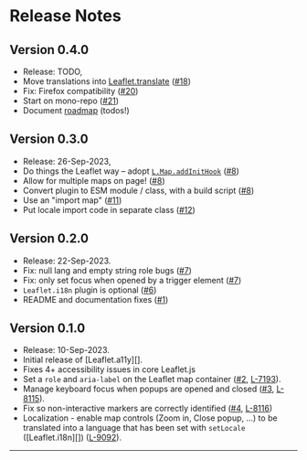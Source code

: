 
# Release Notes

## Version 0.4.0

* Release: TODO,
* Move translations into [Leaflet.translate][] ([#18][])
* Fix: Firefox compatibility ([#20][])
* Start on mono-repo ([#21][])
* Document [roadmap][] (todos!)

## Version 0.3.0

* Release: 26-Sep-2023,
* Do things the Leaflet way – adopt [`L.Map.addInitHook`][addInitHook] ([#8][])
* Allow for multiple maps on page! ([#8][])
* Convert plugin to ESM module / class, with a build script ([#8][])
* Use an "import map" ([#11][])
* Put locale import code in separate class ([#12][])

## Version 0.2.0

* Release: 22-Sep-2023.
* Fix: null lang and empty string role bugs ([#7][])
* Fix: only set focus when opened by a trigger element ([#7][])
* `Leaflet.i18n` plugin is optional ([#6][])
* README and documentation fixes ([#1][])

## Version 0.1.0

* Release: 10-Sep-2023.
* Initial release of [Leaflet.a11y][].
* Fixes 4+ accessibility issues in core Leaflet.js
* Set a `role` and `aria-label` on the Leaflet map container ([#2][], [L-7193][]).
* Manage keyboard focus when popups are opened and closed ([#3][], [L-8115][]).
* Fix so non-interactive markers are correctly identified ([#4][], [L-8116][])
* Localization - enable map controls (Zoom in, Close popup, ...) to be translated into a language that has been set with `setLocale` ([Leaflet.i18n][]) ([L-9092][]).

---

[readme]: https://github.com/nfreear/leaflet.a11y#readme
[roadmap]: https://github.com/nfreear/leaflet.a11y/blob/main/ROADMAP.md
[demo]: https://nfreear.github.io/leaflet.a11y
  "Example site using ‘Leaflet.a11y’ plugin"
[i18n plugin]: https://github.com/umap-project/Leaflet.i18n
[Leaflet.translate]: https://github.com/nfreear/Leaflet.translate
[wcag eval]: https://github.com/Malvoz/web-maps-wcag-evaluation
  "Web map tools WCAG 2.1 evaluation, by @Malvoz (13-Sep-2021)"

[L bugs]: https://github.com/Leaflet/Leaflet/labels/accessibility
  "Leaflet issues and pull-requests tagged with ‘accessibility’"
[L-7193]: https://github.com/Leaflet/Leaflet/issues/7193
  "Make the leaflet-container a programmatically determinable element [a11y]"
[L-7527]: https://github.com/Leaflet/Leaflet/issues/7527
  "Markers that bind to popups should convey the ‘aria-expanded’ state of the popup [a11y]"
[L-7968]: https://github.com/Leaflet/Leaflet/issues/7968
  "Potentially set popups to role=’dialog’ [needs decision][a11y]"
[L-8115]: https://github.com/Leaflet/Leaflet/issues/8115
  "Focus management between markers and popups [a11y]"
[L-8116]: https://github.com/Leaflet/Leaflet/issues/8116
  "Discern interactive markers from non-interactive markers [a11y]"
[L-9087]: https://github.com/Leaflet/Leaflet/pull/9087
  "Add 'Leaflet.a11y' to plugin list [PR][a11y]"
[L-9092]: https://github.com/Leaflet/Leaflet/issues/9092
   "Add placeholder function for translation/localization/i18n to Leaflet [proposal][a11y]"
[i18n-6]: https://github.com/umap-project/Leaflet.i18n/issues/6
  "Proposal: Add placeholder function for translation/localization/i18n to core Leaflet"

[#1]: https://github.com/nfreear/leaflet.a11y/issues/1
  "Documentation, CI, Unit tests, linting (4 tasks) [doc]"
[#2]: https://github.com/nfreear/leaflet.a11y/issues/2
  "Map container needs an accessible name and role [a11y]"
[#3]: https://github.com/nfreear/leaflet.a11y/issues/3
  "Focus should be managed between markers and popups [a11y]"
[#4]: https://github.com/nfreear/leaflet.a11y/issues/4
  "Non-interactive markers should not have an interactive role [a11y]"
[#5]: https://github.com/nfreear/leaflet.a11y/issues/5
  "Deploy example to GitHub Pages and publish plugin (3 tasks) [doc]"
[#6]: https://github.com/nfreear/leaflet.a11y/issues/6
  "Be more explicit about optional use of ‘Leaflet.i18n’ plugin [doc]"
[#7]: https://github.com/nfreear/leaflet.a11y/issues/7
  "Fix null lang and empty string role bugs, etc. (4 tasks) [bug]"
[#8]: https://github.com/nfreear/leaflet.a11y/issues/8
  "Use 'addInitHook'; Convert plugin to an ES module, with build step #8 (4 tasks)"
[#9]: https://github.com/nfreear/leaflet.a11y/issues/9
  "Add support for 3rd-party plugins, for example, fullscreen"
[#10]: https://github.com/nfreear/leaflet.a11y/issues/10
  "What is “a11y”? #10 [doc]"
[#11]: https://github.com/nfreear/leaflet.a11y/issues/11
  "Use an import map"
[#12]: https://github.com/nfreear/leaflet.a11y/issues/12
  "Put locale import code in a separate class #12"
[#14]: https://github.com/nfreear/leaflet.a11y/issues/14
  "“I want to retire” #14 [doc]"
[#18]: https://github.com/nfreear/leaflet.a11y/issues/18
  "Separate locale data and functionality into separate plugin"
[#20]: https://github.com/nfreear/leaflet.a11y/issues/20
  "Fix and document browser compatibility - Firefox etc."
[#21]: https://github.com/nfreear/leaflet.a11y/issues/21 "Mono-repo ..."
[addInitHook]: https://leafletjs.com/reference.html#class-constructor-hooks
  "Leaflet API – Class – Constructor hooks"

[End]: //

